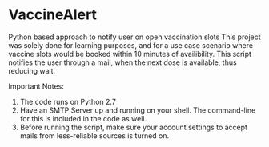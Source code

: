 # VaccineAlert
Python based approach to notify user on open vaccination slots
This project was solely done for learning purposes, and for a use case scenario where vaccine slots would be booked within 10 minutes of availibility. This script
notifies the user through a mail, when the next dose is available, thus reducing wait.

Important Notes:

1. The code runs on Python 2.7
2. Have an SMTP Server up and running on your shell. The command-line for this is included in the code as well.
3. Before running the script, make sure your account settings to accept mails from less-reliable sources is turned on.
